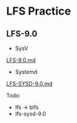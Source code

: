 # LFS Practice

## LFS-9.0

- SysV

[LFS-9.0.md](LFS-9.0.md)

- Systemd

[LFS-SYSD-9.0.md](LFS-SYSD-9.0.md)


Todo:

- lfs -> blfs
- lfs-sysd-9.0
